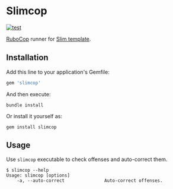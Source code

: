 # Slimcop

[![test](https://github.com/r7kamura/slimcop/actions/workflows/test.yml/badge.svg)](https://github.com/r7kamura/slimcop/actions/workflows/test.yml)

[RuboCop](https://github.com/rubocop/rubocop) runner for [Slim template](https://github.com/slim-template/slim).

## Installation

Add this line to your application's Gemfile:

```ruby
gem 'slimcop'
```

And then execute:

```
bundle install
```

Or install it yourself as:

```
gem install slimcop
```

## Usage

Use `slimcop` executable to check offenses and auto-correct them.

```console
$ slimcop --help
Usage: slimcop [options]
    -a, --auto-correct               Auto-correct offenses.
```
